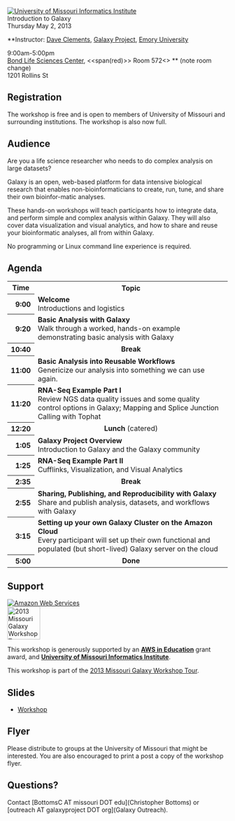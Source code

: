 <div class='center'>
<a href='http://muii.missouri.edu/'><img src='/Images/Logos/UMissouriInformaticsBanner.png' alt='University of Missouri Informatics Institute'  /></a>

<div class="title">Introduction to Galaxy<br /> Thursday May 2, 2013</div>

**Instructor: [Dave Clements](/DaveClements), [Galaxy Project](http://galaxyproject.org), [Emory University](http://emory.edu) 

9:00am-5:00pm<br />
[Bond Life Sciences Center](http://map.missouri.edu/?bldg=37156), <<span(red)>> Room 572<<span>> ** (note room change) <br />
1201 Rollins St
</div>

## Registration

The workshop is free and is open to members of University of Missouri and surrounding institutions.  The workshop is also now full.  

## Audience

Are you a life science researcher who needs to do complex analysis on large datasets?

Galaxy is an open, web-based platform for data intensive biological research that enables non-bioinformaticians to create, run, tune, and share their own bioinfor-matic analyses.

These hands-on workshops will teach participants how to integrate data, and perform simple and complex analysis within Galaxy. They will also cover data visualization and visual analytics, and how to share and reuse your bioinformatic analyses, all from within Galaxy.

No programming or Linux command line experience is required.

## Agenda

<table>
  <tr class="th" >
    <th> Time </th>
    <th> Topic </th>
  </tr>
  <tr>
    <th style=" text-align: right;"> 9:00 </th>
    <td> <strong>Welcome</strong><div class='indent'>Introductions and logistics</div> </td>
  </tr>
  <tr>
    <th style=" text-align: right;"> 9:20 </th>
    <td> <strong>Basic Analysis with Galaxy</strong><div class='indent'>Walk through a worked, hands-on example demonstrating basic analysis with Galaxy</div> </td>
  </tr>
  <tr>
    <th style=" text-align: right;"> 10:40 </th>
    <td style=" text-align: center;"> <strong>Break</strong> </td>
  </tr>
  <tr>
    <th style=" text-align: right;"> 11:00 </th>
    <td> <strong>Basic Analysis into Reusable Workflows</strong><div class='indent'>Genericize our analysis into something we can use again.</div> </td>
  </tr>
  <tr>
    <th style=" text-align: right;"> 11:20 </th>
    <td> <strong>RNA-Seq Example Part I</strong><div class='indent'>Review NGS data quality issues and some quality control options in Galaxy; Mapping and Splice Junction Calling with Tophat</div> </td>
  </tr>
  <tr>
    <th style=" text-align: right;"> 12:20 </th>
    <td style=" text-align: center;"> <strong>Lunch</strong> (catered) </td>
  </tr>
  <tr>
    <th style=" text-align: right;"> 1:05 </th>
    <td> <strong>Galaxy Project Overview</strong><div class='indent'>Introduction to Galaxy and the Galaxy community</div> </td>
  </tr>
  <tr>
    <th style=" text-align: right;"> 1:25 </th>
    <td> <strong>RNA-Seq Example Part II</strong><div class='indent'>Cufflinks, Visualization, and Visual Analytics</div> </td>
  </tr>
  <tr>
    <th style=" text-align: right;"> 2:35 </th>
    <td style=" text-align: center;"> <strong>Break</strong> </td>
  </tr>
  <tr>
    <th style=" text-align: right;"> 2:55 </th>
    <td> <strong>Sharing, Publishing, and Reproducibility with Galaxy</strong><div class='indent'>Share and publish analysis, datasets, and workflows with Galaxy</div> </td>
  </tr>
  <tr>
    <th style=" text-align: right;"> 3:15 </th>
    <td> <strong>Setting up your own Galaxy Cluster on the Amazon Cloud</strong><div class='indent'>Every participant will set up their own functional and populated (but short-lived) Galaxy server on the cloud </div> </td>
  </tr>
  <tr>
    <th style=" text-align: right;"> 5:00 </th>
    <td style=" text-align: center;"> <strong>Done</strong> </td>
  </tr>
</table>


## Support

<div class='right'><a href='http://aws.amazon.com/'><img src='/Images/Logos/AWSLogo.png' alt='Amazon Web Services' /></a></div>
<div class='left'><a href='/Events/MissouriWorkshopTour2013/'><img src='/Images/Logos/MissouriGalaxyWorkshopTour2013.png' alt='2013 Missouri Galaxy Workshop Tour' height="75" /></a></div>

This workshop is generously supported by an **[AWS in Education](http://aws.amazon.com/education/)** grant award, and **[University of Missouri Informatics Institute](http://muii.missouri.edu/)**.  

This workshop is part of the [2013 Missouri Galaxy Workshop Tour](/Events/MissouriWorkshopTour2013).

## Slides

* [Workshop](ATTACHMENT_URLDocuments/Presentations/2013UMissouriWorkshop.pdf)

## Flyer

<div class='right'><a href='/attachment:UMissouritGalaxy2013.pdf/'><img src='/UMissouriGalaxy2013Thumb.png' alt=''  /></a></div>
Please distribute to groups at the University of Missouri that might be interested. You are also encouraged to print a post a copy of the workshop flyer.

## Questions?

Contact [BottomsC AT missouri DOT edu](Christopher Bottoms) or [outreach AT galaxyproject DOT org](Galaxy Outreach).
